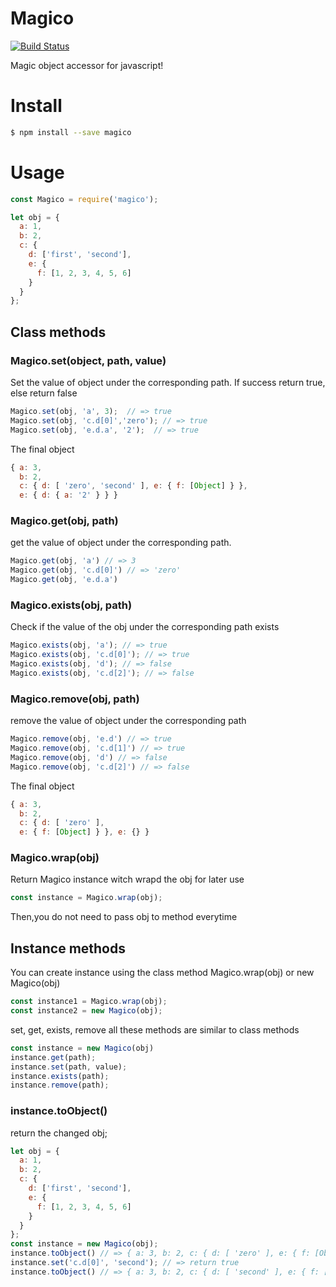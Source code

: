 Magico
=======

[![Build Status](https://travis-ci.org/lyfeyaj/magico.svg?branch=master)](https://travis-ci.org/lyfeyaj/magico)

Magic object accessor for javascript!

# Install

```bash
$ npm install --save magico
```

# Usage

```javascript
const Magico = require('magico');

let obj = {
  a: 1,
  b: 2,
  c: {
    d: ['first', 'second'],
    e: {
      f: [1, 2, 3, 4, 5, 6]
    }
  }
};
```

## Class methods


### Magico.set(object, path, value)

Set the value of object under the corresponding path.
If success return true, else return false
```javascript
Magico.set(obj, 'a', 3);  // => true
Magico.set(obj, 'c.d[0]','zero'); // => true
Magico.set(obj, 'e.d.a', '2');  // => true
```
The final object 
```javascript
{ a: 3,
  b: 2,
  c: { d: [ 'zero', 'second' ], e: { f: [Object] } },
  e: { d: { a: '2' } } }
```
### Magico.get(obj, path)

get the value of object under the corresponding path.
```javascript
Magico.get(obj, 'a') // => 3
Magico.get(obj, 'c.d[0]') // => 'zero'
Magico.get(obj, 'e.d.a')
```
### Magico.exists(obj, path)
Check if the value of the obj under the corresponding path exists
```javascript
Magico.exists(obj, 'a'); // => true
Magico.exists(obj, 'c.d[0]'); // => true
Magico.exists(obj, 'd'); // => false
Magico.exists(obj, 'c.d[2]'); // => false
```
### Magico.remove(obj, path)
remove the value of object under the corresponding path
```javascript
Magico.remove(obj, 'e.d') // => true
Magico.remove(obj, 'c.d[1]') // => true
Magico.remove(obj, 'd') // => false
Magico.remove(obj, 'c.d[2]') // => false
 ```
The final object 
```javascript
{ a: 3,
  b: 2, 
  c: { d: [ 'zero' ], 
  e: { f: [Object] } }, e: {} }
```
### Magico.wrap(obj)
Return Magico instance witch wrapd the obj for later use
```javascript
const instance = Magico.wrap(obj);
 ```
 Then,you do not need to pass obj to method everytime

## Instance methods
You can create instance using the class method Magico.wrap(obj) or new Magico(obj)
```javascript
const instance1 = Magico.wrap(obj);
const instance2 = new Magico(obj);
```
set, get, exists, remove all these methods are similar to class methods
```javascript
const instance = new Magico(obj)
instance.get(path);
instance.set(path, value);
instance.exists(path);
instance.remove(path);
```
### instance.toObject()
return the changed obj;
```javascript
let obj = {
  a: 1,
  b: 2,
  c: {
    d: ['first', 'second'],
    e: {
      f: [1, 2, 3, 4, 5, 6]
    }
  }
};
const instance = new Magico(obj);
instance.toObject() // => { a: 3, b: 2, c: { d: [ 'zero' ], e: { f: [Object] } }, e: {} }
instance.set('c.d[0]', 'second'); // => return true
instance.toObject() // => { a: 3, b: 2, c: { d: [ 'second' ], e: { f: [Object] } }, e: {} }
```
